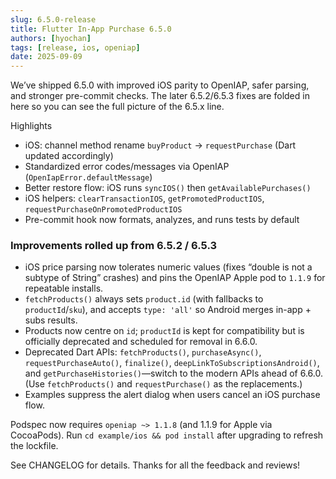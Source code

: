 ```yaml
---
slug: 6.5.0-release
title: Flutter In‑App Purchase 6.5.0
authors: [hyochan]
tags: [release, ios, openiap]
date: 2025-09-09
---
```


We’ve shipped 6.5.0 with improved iOS parity to OpenIAP, safer parsing, and
stronger pre-commit checks. The later 6.5.2/6.5.3 fixes are folded in here so
you can see the full picture of the 6.5.x line.

Highlights

- iOS: channel method rename `buyProduct` → `requestPurchase` (Dart updated accordingly)
- Standardized error codes/messages via OpenIAP (`OpenIapError.defaultMessage`)
- Better restore flow: iOS runs `syncIOS()` then `getAvailablePurchases()`
- iOS helpers: `clearTransactionIOS`, `getPromotedProductIOS`, `requestPurchaseOnPromotedProductIOS`
- Pre-commit hook now formats, analyzes, and runs tests by default

### Improvements rolled up from 6.5.2 / 6.5.3

- iOS price parsing now tolerates numeric values (fixes “double is not a
  subtype of String” crashes) and pins the OpenIAP Apple pod to `1.1.9` for
  repeatable installs.
- `fetchProducts()` always sets `product.id` (with fallbacks to
  `productId`/`sku`), and accepts `type: 'all'` so Android merges in-app + subs
  results.
- Products now centre on `id`; `productId` is kept for compatibility but is
  officially deprecated and scheduled for removal in 6.6.0.
- Deprecated Dart APIs: `fetchProducts()`, `purchaseAsync()`,
  `requestPurchaseAuto()`, `finalize()`, `deepLinkToSubscriptionsAndroid()`,
  and `getPurchaseHistories()`—switch to the modern APIs ahead of 6.6.0.
  (Use `fetchProducts()` and `requestPurchase()` as the replacements.)
- Examples suppress the alert dialog when users cancel an iOS purchase flow.

Podspec now requires `openiap ~> 1.1.8` (and 1.1.9 for Apple via CocoaPods).
Run `cd example/ios && pod install` after upgrading to refresh the lockfile.

See CHANGELOG for details. Thanks for all the feedback and reviews!
